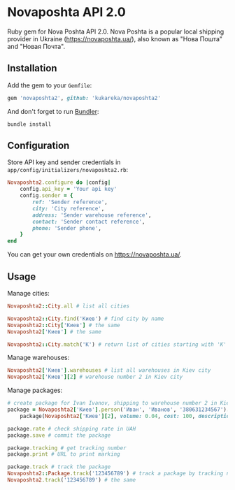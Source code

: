 # Novaposhta API 2.0

Ruby gem for Nova Poshta API 2.0.
Nova Poshta is a popular local shipping provider in Ukraine (https://novaposhta.ua/), also known as "Нова Пошта" and "Новая Почта".

## Installation

Add the gem to your `Gemfile`:

```ruby
gem 'novaposhta2', github: 'kukareka/novaposhta2'
```

And don't forget to run [Bundler](http://bundler.io/):

```shell
bundle install
```

## Configuration

Store API key and sender credentials in `app/config/initializers/novaposhta2.rb`:

```ruby
Novaposhta2.configure do |config|
    config.api_key = 'Your api key'
    config.sender = {
        ref: 'Sender reference',
        city: 'City reference',
        address: 'Sender warehouse reference',
        contact: 'Sender contact reference',
        phone: 'Sender phone',
    }
end
```

You can get your own credentials on https://novaposhta.ua/.

## Usage

Manage cities:

```ruby
Novaposhta2::City.all # list all cities

Novaposhta2::City.find('Киев') # find city by name
Novaposhta2::City['Киев'] # the same
Novaposhta2['Киев'] # the same

Novaposhta2::City.match('К') # return list of cities starting with 'К'
```

Manage warehouses:

```ruby
Novaposhta2['Киев'].warehouses # list all warehouses in Kiev city
Novaposhta2['Киев'][2] # warehouse number 2 in Kiev city
```

Manage packages:

```ruby
# create package for Ivan Ivanov, shipping to warehouse number 2 in Kiev.
package = Novaposhta2['Киев'].person('Иван', 'Иванов', '380631234567').
    package(Novaposhta2['Киев'][2], volume: 0.04, cost: 100, description: 'Бомба')

package.rate # check shipping rate in UAH
package.save # commit the package

package.tracking # get tracking number
package.print # URL to print marking

package.track # track the package
Novaposhta2::Package.track('123456789') # track a package by tracking number
Novaposhta2.track('123456789') # the same
```